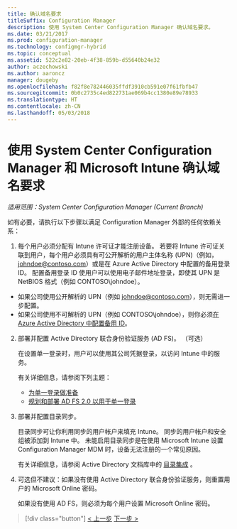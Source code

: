 ```yaml
---
title: 确认域名要求
titleSuffix: Configuration Manager
description: 使用 System Center Configuration Manager 确认域名要求。
ms.date: 03/21/2017
ms.prod: configuration-manager
ms.technology: configmgr-hybrid
ms.topic: conceptual
ms.assetid: 522c2e82-20eb-4f38-859b-d55640b24e32
author: aczechowski
ms.author: aaroncz
manager: dougeby
ms.openlocfilehash: f82f8e782446035ffdf3910cb591e07f61fbfb47
ms.sourcegitcommit: 0b0c2735c4ed822731ae069b4cc1380e89e78933
ms.translationtype: HT
ms.contentlocale: zh-CN
ms.lasthandoff: 05/03/2018
---
```

# <a name="confirm-domain-name-requirements-with-system-center-configuration-manager-and-microsoft-intune"></a>使用 System Center Configuration Manager 和 Microsoft Intune 确认域名要求

*适用范围：System Center Configuration Manager (Current Branch)*

如有必要，请执行以下步骤以满足 Configuration Manager 外部的任何依赖关系：

1. 每个用户必须分配有 Intune 许可证才能注册设备。 若要将 Intune 许可证关联到用户，每个用户必须具有可公开解析的用户主体名称 (UPN)（例如，johndoe@contoso.com）或是在 Azure Active Directory 中配置的备用登录 ID。 配置备用登录 ID 使用户可以使用电子邮件地址登录，即使其 UPN 是 NetBIOS 格式（例如 CONTOSO\johndoe）。

  - 如果公司使用公开解析的 UPN（例如 johndoe@contoso.com），则无需进一步配置。
  - 如果公司使用不可解析的 UPN（例如 CONTOSO\johndoe），则你必须[在 Azure Active Directory 中配置备用 ID](https://azure.microsoft.com/documentation/articles/active-directory-aadconnect-get-started-custom/#pages-under-the-section-sync)。

2.  部署并配置 Active Directory 联合身份验证服务 (AD FS)。 （可选）

     在设置单一登录时，用户可以使用其公司凭据登录，以访问 Intune 中的服务。

     有关详细信息，请参阅下列主题：
    -   [为单一登录做准备](http://go.microsoft.com/fwlink/?LinkID=271124)
    -   [规划和部署 AD FS 2.0 以用于单一登录](http://go.microsoft.com/fwlink/?LinkID=271125)

3.  部署并配置目录同步。

     目录同步可让你利用同步的用户帐户来填充 Intune。 同步的用户帐户和安全组被添加到 Intune 中。 未能启用目录同步是在使用 Microsoft Intune 设置 Configuration Manager MDM 时，设备无法注册的一个常见原因。

     有关详细信息，请参阅 Active Directory 文档库中的 [目录集成](http://go.microsoft.com/fwlink/?LinkID=271120) 。

4.  可选但不建议：如果没有使用 Active Directory 联合身份验证服务，则重置用户的 Microsoft Online 密码。

     如果没有使用 AD FS，则必须为每个用户设置 Microsoft Online 密码。

> [!div class="button"]
[< 上一步](create-mdm-collection.md)  [下一步 >](configure-intune-subscription.md)
